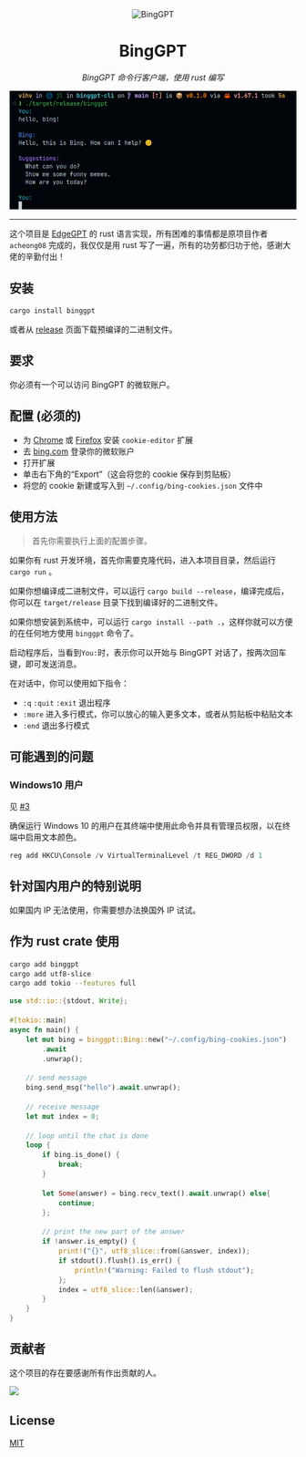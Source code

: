 <div align="center">
    <img src="https://socialify.git.ci/jlvihv/BingGPT/image?description=1&descriptionEditable=BingGPT%20command%20line%20client%2C%20written%20in%20rust&font=KoHo&language=1&logo=https%3A%2F%2Fupload.wikimedia.org%2Fwikipedia%2Fcommons%2F9%2F9c%2FBing_Fluent_Logo.svg&name=1&owner=1&pattern=Circuit%20Board&theme=Auto" alt="BingGPT" width="640" height="320" />

# BingGPT

_BingGPT 命令行客户端，使用 rust 编写_

<img src="binggpt.png" />

---

</div>

这个项目是 [EdgeGPT](https://github.com/acheong08/EdgeGPT) 的 rust 语言实现，所有困难的事情都是原项目作者 `acheong08` 完成的，我仅仅是用 rust 写了一遍，所有的功劳都归功于他，感谢大佬的辛勤付出！

## 安装

```bash
cargo install binggpt
```

或者从 [release](https://github.com/jlvihv/BingGPT/releases) 页面下载预编译的二进制文件。

## 要求

你必须有一个可以访问 BingGPT 的微软账户。

## 配置 (必须的)

- 为 [Chrome](https://chrome.google.com/webstore/detail/cookie-editor/hlkenndednhfkekhgcdicdfddnkalmdm) 或 [Firefox](https://addons.mozilla.org/en-US/firefox/addon/cookie-editor/) 安装 `cookie-editor` 扩展
- 去 [bing.com](https://www.bing.com) 登录你的微软账户
- 打开扩展
- 单击右下角的“Export”（这会将您的 cookie 保存到剪贴板）
- 将您的 cookie 新建或写入到 `~/.config/bing-cookies.json` 文件中

## 使用方法

> 首先你需要执行上面的配置步骤。

如果你有 rust 开发环境，首先你需要克隆代码，进入本项目目录，然后运行 `cargo run` 。

如果你想编译成二进制文件，可以运行 `cargo build --release`，编译完成后，你可以在 `target/release` 目录下找到编译好的二进制文件。

如果你想安装到系统中，可以运行 `cargo install --path .`，这样你就可以方便的在任何地方使用 `binggpt` 命令了。

启动程序后，当看到`You:`时，表示你可以开始与 BingGPT 对话了，按两次回车键，即可发送消息。

在对话中，你可以使用如下指令：

- `:q` `:quit` `:exit` 退出程序
- `:more` 进入多行模式，你可以放心的输入更多文本，或者从剪贴板中粘贴文本
- `:end` 退出多行模式

## 可能遇到的问题

### Windows10 用户

见 [#3](https://github.com/jlvihv/BingGPT/issues/3)

确保运行 Windows 10 的用户在其终端中使用此命令并具有管理员权限，以在终端中启用文本颜色。

```powershell
reg add HKCU\Console /v VirtualTerminalLevel /t REG_DWORD /d 1
```

## 针对国内用户的特别说明

如果国内 IP 无法使用，你需要想办法换国外 IP 试试。

## 作为 rust crate 使用

```bash
cargo add binggpt
cargo add utf8-slice
cargo add tokio --features full
```

```rust
use std::io::{stdout, Write};

#[tokio::main]
async fn main() {
    let mut bing = binggpt::Bing::new("~/.config/bing-cookies.json")
        .await
        .unwrap();

    // send message
    bing.send_msg("hello").await.unwrap();

    // receive message
    let mut index = 0;

    // loop until the chat is done
    loop {
        if bing.is_done() {
            break;
        }

        let Some(answer) = bing.recv_text().await.unwrap() else{
            continue;
        };

        // print the new part of the answer
        if !answer.is_empty() {
            print!("{}", utf8_slice::from(&answer, index));
            if stdout().flush().is_err() {
                println!("Warning: Failed to flush stdout");
            };
            index = utf8_slice::len(&answer);
        }
    }
}
```

## 贡献者

这个项目的存在要感谢所有作出贡献的人。

 <a href="https://github.com/jlvihv/BingGPT/graphs/contributors">
  <img src="https://contrib.rocks/image?repo=jlvihv/BingGPT" />
 </a>

## License

[MIT](LICENSE)
